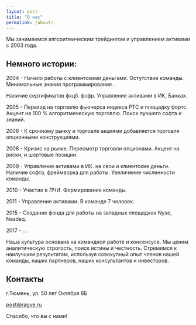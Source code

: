 ```yaml
---
layout: post
title: "О нас"
permalink: /about/
---
```


Мы занимаемся алгоритмическим трейдингом и управлением активами с 2003 года.


## Немного истории:

2004 - Начало работы с клиентскими деньгами. Остутствие команды. Минимальные знания программирования . 

Наличие сертификатов фкцб. фсфр. Управление активами в ИК, Банках. 

2005 - Переход на торговлю фьючерса индекса РТС и площадку фортс. Акцент на 100 % алгоритмическую торговлю. Поиск лучшего софта и знаний.

2006 - К срочному рынку и торговле акциями добавляется торговля опционными конструкциями.

2008 - Кризис на рынке. Пересмотр торговли опционами. Акцент на риски, и шортовые позиции.

2009 - Управление активами в ИК. на свои и клиентские деньги. Наличие софта, фреймворка для работы. Увеличение численности команды. 

2010 - Участие в ЛЧИ. Формирование команды. 

2011 - Управление активами. В команде 7 человек.

2015 - Создание фонда для работы на западных площадках Nyse, Nasdaq.

2017 -  ...


Наша культура основана на командной работе и консенсусе. Мы ценим аналитическую строгость, поиск истины и честность. Стремимся к наилучшим результатам, используя совокупный опыт членов нашей команды, наших партнеров, наших консультантов и инвесторов.


## Контакты

г.Тюмень, ул. 50 лет Октября 8Б

post@ragve.ru


Спасибо, что вы с нами!
